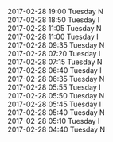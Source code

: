 2017-02-28 19:00 Tuesday  N  
2017-02-28 18:50 Tuesday  I  
2017-02-28 11:05 Tuesday  N  
2017-02-28 11:00 Tuesday  I  
2017-02-28 09:35 Tuesday  N  
2017-02-28 07:20 Tuesday  I  
2017-02-28 07:15 Tuesday  N  
2017-02-28 06:40 Tuesday  I  
2017-02-28 06:35 Tuesday  N  
2017-02-28 05:55 Tuesday  I  
2017-02-28 05:50 Tuesday  N  
2017-02-28 05:45 Tuesday  I  
2017-02-28 05:40 Tuesday  N  
2017-02-28 05:10 Tuesday  I  
2017-02-28 04:40 Tuesday  N  
